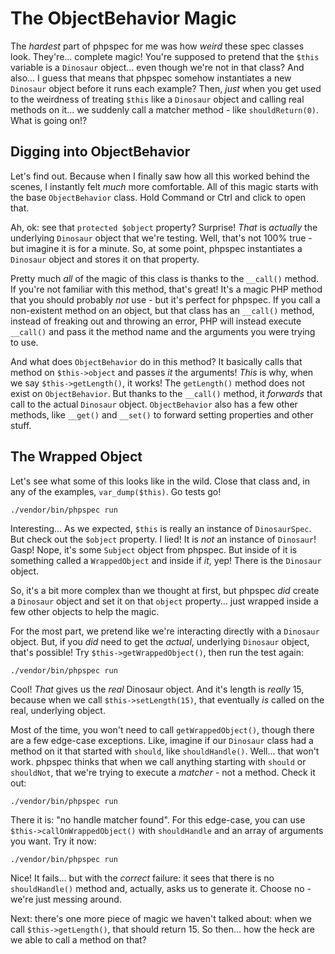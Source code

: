 # The ObjectBehavior Magic

The *hardest* part of phpspec for me was how *weird* these spec classes look. They're...
complete magic! You're supposed to pretend that the `$this` variable is
a `Dinosaur` object... even though we're not in that class? And also... I guess
that means that phpspec somehow instantiates a new `Dinosaur` object before it
runs each example? Then, *just* when you get used to the weirdness of treating
`$this` like a `Dinosaur` object and calling real methods on it... we suddenly
call a matcher method - like `shouldReturn(0)`. What is going on!?

## Digging into ObjectBehavior

Let's find out. Because when I finally saw how all this worked behind the scenes,
I instantly felt *much* more comfortable. All of this magic starts with the base
`ObjectBehavior` class. Hold Command or Ctrl and click to open that.

Ah, ok: see that `protected $object` property? Surprise! *That* is *actually* the
underlying `Dinosaur` object that we're testing. Well, that's not 100% true - but
imagine it is for a minute. So, at some point, phpspec instantiates a `Dinosaur`
object and stores it on that property.

Pretty much *all* of the magic of this class is thanks to the `__call()` method.
If you're not familiar with this method, that's great! It's a magic PHP method
that you should probably *not* use - but it's perfect for phpspec. If you call a
non-existent method on an object, but that class has an `__call()` method, instead
of freaking out and throwing an error, PHP will instead execute `__call()` and pass
it the method name and the arguments you were trying to use.

And what does `ObjectBehavior` do in this method? It basically calls that method
on `$this->object` and passes *it* the arguments! *This* is why, when we say
`$this->getLength()`, it works! The `getLength()` method does not exist on
`ObjectBehavior`. But thanks to the `__call()` method, it *forwards* that call
to the actual `Dinosaur` object. `ObjectBehavior` also has a few other methods,
like `__get()` and `__set()` to forward setting properties and other stuff.

## The Wrapped Object

Let's see what some of this looks like in the wild. Close that class and, in any
of the examples, `var_dump($this)`. Go tests go!

```terminal-silent
./vendor/bin/phpspec run
```

Interesting... As we expected, `$this` is really an instance of `DinosaurSpec`. But
check out the `$object` property. I lied! It is *not* an instance of `Dinosaur`!
Gasp! Nope, it's some `Subject` object from phpspec. But inside of it is something
called a `WrappedObject` and inside if *it*, yep! There is the `Dinosaur` object.

So, it's a bit more complex than we thought at first, but phpspec *did* create
a `Dinosaur` object and set it on that `object` property... just wrapped inside a
few other objects to help the magic.

For the most part, we pretend like we're interacting directly with a `Dinosaur`
object. But, if you *did* need to get the *actual*, underlying `Dinosaur` object,
that's possible! Try `$this->getWrappedObject()`, then run the test again:

```terminal-silent
./vendor/bin/phpspec run
```

Cool! *That* gives us the *real* Dinosaur object. And it's length is *really*
15, because when we call `$this->setLength(15)`, that eventually *is* called on
the real, underlying object.

Most of the time, you won't need to call `getWrappedObject()`, though there are
a few edge-case exceptions. Like, imagine if our `Dinosaur` class had a method
on it that started with `should`, like `shouldHandle()`. Well... that won't work.
phpspec thinks that when we call anything starting with `should` or `shouldNot`,
that we're trying to execute a *matcher* - not a method. Check it out:

```terminal-silent
./vendor/bin/phpspec run
```

There it is: "no handle matcher found". For this edge-case, you can use
`$this->callOnWrappedObject()` with `shouldHandle` and an array of arguments you
want. Try it now:

```terminal-silent
./vendor/bin/phpspec run
```

Nice! It fails... but with the *correct* failure: it sees that there is no
`shouldHandle()` method and, actually, asks us to generate it. Choose no - we're
just messing around.

Next: there's one more piece of magic we haven't talked about: when we call
`$this->getLength()`, that should return 15. So then... how the heck are we able
to call a method on that?
